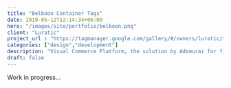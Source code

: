 ```yaml
---
title: "Belboon Container Tags"
date: 2019-05-12T12:14:34+06:00
hero: "/images/site/portfolio/belboon.png"
client: "Luratic"
project_url : "https://tagmanager.google.com/gallery/#/owners/luratic/templates/Belboon-Performance"
categories: ["design","development"]
description: "Visual Commerce Platform, the solution by Adsmurai for filtering “User-generated content"
draft: false
---
```


Work in progress...